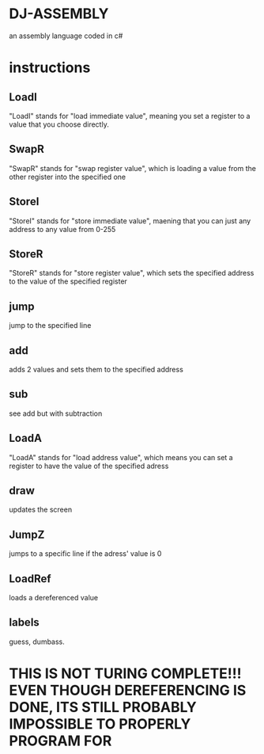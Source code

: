 # DJ-ASSEMBLY
an assembly language coded in c#


# instructions

## LoadI

"LoadI" stands for "load immediate value", meaning you set a register to a value that you choose directly.

## SwapR

"SwapR" stands for "swap register value", which is loading a value from the other register into the specified one

## StoreI

"StoreI" stands for "store immediate value", maening that you can just any address to any value from 0-255

## StoreR

"StoreR" stands for "store register value", which sets the specified address to the value of the specified register

## jump

jump to the specified line

## add

adds 2 values and sets them to the specified address

## sub

see add but with subtraction

## LoadA

"LoadA" stands for "load address value", which means you can set a register to have the value of the specified adress

## draw

updates the screen

## JumpZ

jumps to a specific line if the adress' value is 0

## LoadRef

loads a dereferenced value

## labels

guess, dumbass.

# THIS IS NOT TURING COMPLETE!!! EVEN THOUGH DEREFERENCING IS DONE, ITS STILL PROBABLY IMPOSSIBLE TO PROPERLY PROGRAM FOR
